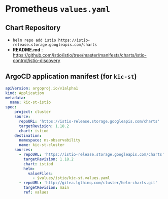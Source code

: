 # Prometheus `values.yaml`

## Chart Repository

- `helm repo add istio https://istio-release.storage.googleapis.com/charts`
- **README.md** : <https://github.com/istio/istio/tree/master/manifests/charts/istio-control/istio-discovery>

## ArgoCD application manifest (for `kic-st`)

```yaml
apiVersion: argoproj.io/v1alpha1
kind: Application
metadata:
  name: kic-st-istio
spec:
    project: cluster
    source:
      repoURL: 'https://istio-release.storage.googleapis.com/charts'
      targetRevision: 1.18.2
      chart: istiod
    destination:
      namespace: ns-observability
      name: kic-st-cluster
    sources:
      - repoURL: 'https://istio-release.storage.googleapis.com/charts'
        targetRevision: 1.18.2
        chart: istiod
        helm:
          valueFiles:
            - $values/istio/kic-st.values.yaml
      - repoURL: 'http://gitea.lgthinq.com/cluster/helm-charts.git'
        targetRevision: main
        ref: values
```
